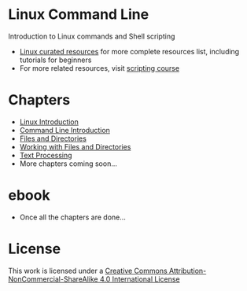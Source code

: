 # <a name="linux-command-line"></a>Linux Command Line

Introduction to Linux commands and Shell scripting

* [Linux curated resources](https://github.com/learnbyexample/scripting_course/blob/master/Linux_curated_resources.md) for more complete resources list, including tutorials for beginners
* For more related resources, visit [scripting course](https://github.com/learnbyexample/scripting_course)

# <a name="chapters"></a>Chapters

* [Linux Introduction](./Linux_Introduction.md)
* [Command Line Introduction](./Command_Line_Introduction.md)
* [Files and Directories](./Files_and_Directories.md)
* [Working with Files and Directories](./Working_with_Files_and_Directories.md)
* [Text Processing](./Text_Processing.md)
* More chapters coming soon...
 
# <a name="ebook"></a>ebook

* Once all the chapters are done...


# <a name="license"></a>License
This work is licensed under a [Creative Commons Attribution-NonCommercial-ShareAlike 4.0 International License](https://creativecommons.org/licenses/by-nc-sa/4.0/)
